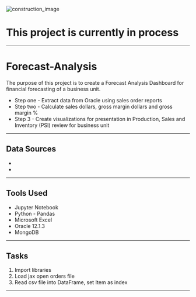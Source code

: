 ![construction_image](https://image.shutterstock.com/image-vector/abstract-under-construction-background-vector-260nw-79895734.jpg)

# This project is currently in process

---
# Forecast-Analysis
The purpose of this project is to create a Forecast Analysis Dashboard for financial forecasting of a business unit.  

* Step one - Extract data from Oracle using sales order reports
* Step two - Calculate sales dollars, gross margin dollars and gross margin %
* Step 3 - Create visualizations for presentation in Production, Sales and Inventory (PSI) review for business unit

---
## Data Sources
*
*

---
## Tools Used
* Jupyter Notebook
* Python - Pandas
* Microsoft Excel
* Oracle 12.1.3
* MongoDB

---
## Tasks
1.  Import libraries
2.  Load jax open orders file
3.  Read csv file into DataFrame, set Item as index


---
